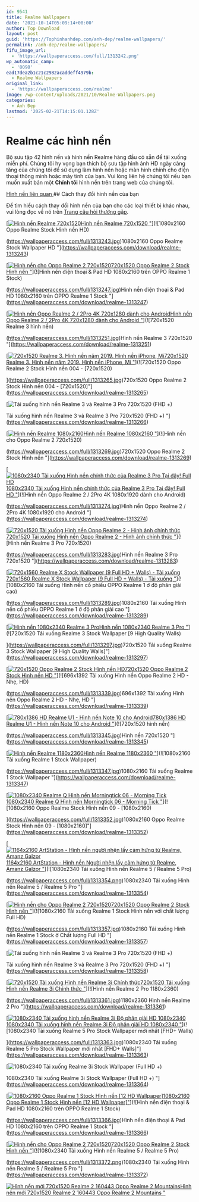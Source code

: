 ```yaml
---
id: 9541
title: Realme Wallpapers
date: '2021-10-14T05:09:14+00:00'
author: Top Download
layout: post
guid: 'https://Tophinhanhdep.com/anh-dep/realme-wallpapers/'
permalink: /anh-dep/realme-wallpapers/
fifu_image_url:
  - 'https://wallpaperaccess.com/full/1313242.png'
wp_automatic_camp:
  - '8098'
ead17dea2b1c21c2982acaddeff4979b:
  - Realme Wallpapers
original_link:
  - 'https://wallpaperaccess.com/realme'
image: /wp-content/uploads/2021/10/Realme-Wallpapers.png
categories:
  - Ảnh Đẹp
lastmod: '2025-02-21T14:15:01.128Z'
---
```

# Realme các hình nền

Bộ sưu tập 42 hình nền và hình nền Realme hàng đầu có sẵn để tải xuống miễn phí. Chúng tôi hy vọng bạn thích bộ sưu tập hình ảnh HD ngày càng tăng của chúng tôi để sử dụng làm hình nền hoặc màn hình chính cho điện thoại thông minh hoặc máy tính của bạn. Vui lòng liên hệ chúng tôi nếu bạn muốn xuất bản một **Chính tôi** hình nền trên trang web của chúng tôi.

[Hình nền liên quan ](#related) ## Cách thay đổi hình nền của bạn

Để tìm hiểu cách thay đổi hình nền của bạn cho các loại thiết bị khác nhau, vui lòng đọc về nó trên [Trang câu hỏi thường gặp](https://tophinhanhdep.com/faq/).

  
[[![Hình nền Realme 720x1520](https://wallpaperaccess.com/full/1313242.png)Hình nền Realme 720x1520 "](https://wallpaperaccess.com/download/realme-1313242)](![1080x2160 Oppo Realme Stock Hình nền HD)

(https://wallpaperaccess.com/full/1313243.jpg)1080x2160 Oppo Realme Stock Wallpaper HD "](https://wallpaperaccess.com/download/realme-1313243)

[[![Hình nền cho Oppo Realme 2 720x1520](https://wallpaperaccess.com/full/1139664.jpg)720x1520 Oppo Realme 2 Stock Hình nền "](https://wallpaperaccess.com/download/realme-1139664)](![Hình nền điện thoại & Pad HD 1080x2160 trên OPPO Realme 1 Stock)

(https://wallpaperaccess.com/full/1313247.jpg)Hình nền điện thoại &amp; Pad HD 1080x2160 trên OPPO Realme 1 Stock "](https://wallpaperaccess.com/download/realme-1313247)

[[![Hình nền Oppo Realme 2 / 2Pro 4K 720x1280 dành cho Android](https://wallpaperaccess.com/full/1313249.jpg)Hình nền Oppo Realme 2 / 2Pro 4K 720x1280 dành cho Android "](https://wallpaperaccess.com/download/realme-1313249)](![720x1520 Realme 3 hình nền)

(https://wallpaperaccess.com/full/1313251.jpg)Hình nền Realme 3 720x1520 "](https://wallpaperaccess.com/download/realme-1313251)

[[![720x1520 Realme 3. Hình nền năm 2019. Hình nền iPhone, Mi](https://wallpaperaccess.com/full/1313252.jpg)720x1520 Realme 3. Hình nền năm 2019. Hình nền iPhone, Mi "](https://wallpaperaccess.com/download/realme-1313252)](![720x1520 Oppo Realme 2 Stock Hình nền 004 - [720x1520)

](https://wallpaperaccess.com/full/1313265.jpg)720x1520 Oppo Realme 2 Stock Hình nền 004 - \[720x1520\]"](https://wallpaperaccess.com/download/realme-1313265)

[![Tải xuống hình nền Realme 3 và Realme 3 Pro 720x1520 (FHD +)](https://wallpaperaccess.com/full/1313266.jpg)

Tải xuống hình nền Realme 3 và Realme 3 Pro 720x1520 (FHD +) "](https://wallpaperaccess.com/download/realme-1313266)

[[![Hình nền Realme 1080x2160](https://wallpaperaccess.com/full/1313268.jpg)Hình nền Realme 1080x2160 "](https://wallpaperaccess.com/download/realme-1313268)](![Hình nền cho Oppo Realme 2 720x1520)

(https://wallpaperaccess.com/full/1313269.jpg)720x1520 Oppo Realme 2 Stock Hình nền "](https://wallpaperaccess.com/download/realme-1313269)

[[![1080x2340 Tải xuống Hình nền chính thức của Realme 3 Pro Tại đây!  Full HD](https://wallpaperaccess.com/full/1313271.jpg)1080x2340 Tải xuống Hình nền chính thức của Realme 3 Pro Tại đây! Full HD "](https://wallpaperaccess.com/download/realme-1313271)](![Hình nền Oppo Realme 2 / 2Pro 4K 1080x1920 dành cho Android)

(https://wallpaperaccess.com/full/1313274.jpg)Hình nền Oppo Realme 2 / 2Pro 4K 1080x1920 cho Android "](https://wallpaperaccess.com/download/realme-1313274)

[[![720x1520 Tải xuống Hình nền Oppo Realme 2 - Hình ảnh chính thức](https://wallpaperaccess.com/full/1313276.png)720x1520 Tải xuống Hình nền Oppo Realme 2 - Hình ảnh chính thức "](https://wallpaperaccess.com/download/realme-1313276)](![Hình nền Realme 3 Pro 720x1520)

(https://wallpaperaccess.com/full/1313283.jpg)Hình nền Realme 3 Pro 720x1520 "](https://wallpaperaccess.com/download/realme-1313283)

[[![720x1560 Realme X Stock Wallpaper (9 Full HD + Walls) - Tải xuống](https://wallpaperaccess.com/full/1313288.jpg)720x1560 Realme X Stock Wallpaper (9 Full HD + Walls) - Tải xuống "](https://wallpaperaccess.com/download/realme-1313288)](![1080x2160 Tải xuống Hình nền cổ phiếu OPPO Realme 1 ở độ phân giải cao)

(https://wallpaperaccess.com/full/1313289.jpg)1080x2160 Tải xuống Hình nền cổ phiếu OPPO Realme 1 ở độ phân giải cao "](https://wallpaperaccess.com/download/realme-1313289)

[[![Hình nền 1080x2340 Realme 3 Pro](https://wallpaperaccess.com/full/1313296.jpg)Hình nền 1080x2340 Realme 3 Pro "](https://wallpaperaccess.com/download/realme-1313296)](![720x1520 Tải xuống Realme 3 Stock Wallpaper [9 High Quality Walls)

](https://wallpaperaccess.com/full/1313297.jpg)720x1520 Tải xuống Realme 3 Stock Wallpaper \[9 High Quality Walls\]"](https://wallpaperaccess.com/download/realme-1313297)

[[![720x1520 Oppo Realme 2 Stock Hình nền HD](https://wallpaperaccess.com/full/1313338.jpg)720x1520 Oppo Realme 2 Stock Hình nền HD "](https://wallpaperaccess.com/download/realme-1313338)](![696x1392 Tải xuống Hình nền Oppo Realme 2 HD - Nhẹ, HD)

(https://wallpaperaccess.com/full/1313339.jpg)696x1392 Tải xuống Hình nền Oppo Realme 2 HD - Nhẹ, HD "](https://wallpaperaccess.com/download/realme-1313339)

[[![780x1386 HD Realme U1 - Hình nền Note 10 cho Android](https://wallpaperaccess.com/full/1313342.jpg)780x1386 HD Realme U1 - Hình nền Note 10 cho Android "](https://wallpaperaccess.com/download/realme-1313342)](![720x1520 hình nền)

(https://wallpaperaccess.com/full/1313345.jpg)Hình nền 720x1520 "](https://wallpaperaccess.com/download/realme-1313345)

[[![Hình nền Realme 1180x2360](https://wallpaperaccess.com/full/1313346.jpg)Hình nền Realme 1180x2360 "](https://wallpaperaccess.com/download/realme-1313346)](![1080x2160 Tải xuống Realme 1 Stock Wallpaper)

(https://wallpaperaccess.com/full/1313347.jpg)1080x2160 Tải xuống Realme 1 Stock Wallpaper "](https://wallpaperaccess.com/download/realme-1313347)

[[![1080x2340 Realme Q Hình nền Morningtick 06 - Morning Tick](https://wallpaperaccess.com/full/1313351.jpg)1080x2340 Realme Q Hình nền Morningtick 06 - Morning Tick "](https://wallpaperaccess.com/download/realme-1313351)](![1080x2160 Oppo Realme Stock Hình nền 09 - [1080x2160)

](https://wallpaperaccess.com/full/1313352.jpg)1080x2160 Oppo Realme Stock Hình nền 09 - \[1080x2160\]"](https://wallpaperaccess.com/download/realme-1313352)

[[![1164x2160 ArtStation - Hình nền người nhện lấy cảm hứng từ Realme, Amanz Galzor](https://wallpaperaccess.com/full/1313353.jpg)1164x2160 ArtStation - Hình nền Người nhện lấy cảm hứng từ Realme, Amanz Galzor "](https://wallpaperaccess.com/download/realme-1313353)](![1080x2340 Tải xuống Hình nền Realme 5 / Realme 5 Pro)

(https://wallpaperaccess.com/full/1313354.png)1080x2340 Tải xuống Hình nền Realme 5 / Realme 5 Pro "](https://wallpaperaccess.com/download/realme-1313354)

[[![Hình nền cho Oppo Realme 2 720x1520](https://wallpaperaccess.com/full/1313355.jpg)720x1520 Oppo Realme 2 Stock Hình nền "](https://wallpaperaccess.com/download/realme-1313355)](![1080x2160 Tải xuống Realme 1 Stock Hình nền với chất lượng Full HD)

(https://wallpaperaccess.com/full/1313357.jpg)1080x2160 Tải xuống Hình nền Realme 1 Stock ở Chất lượng Full HD "](https://wallpaperaccess.com/download/realme-1313357)

[![Tải xuống hình nền Realme 3 và Realme 3 Pro 720x1520 (FHD +)](https://wallpaperaccess.com/full/1313358.jpg)

Tải xuống hình nền Realme 3 và Realme 3 Pro 720x1520 (FHD +) "](https://wallpaperaccess.com/download/realme-1313358)

[[![720x1520 Tải xuống Hình nền Realme 3i Chính thức](https://wallpaperaccess.com/full/1313359.png)720x1520 Tải xuống Hình nền Realme 3i Chính thức "](https://wallpaperaccess.com/download/realme-1313359)](![Hình nền Realme 2 Pro 1180x2360)

(https://wallpaperaccess.com/full/1313361.jpg)1180x2360 Hình nền Realme 2 Pro "](https://wallpaperaccess.com/download/realme-1313361)

[[![1080x2340 Tải xuống hình nền Realme 3i Độ phân giải HD 1080x2340](https://wallpaperaccess.com/full/1139758.jpg)1080x2340 Tải xuống hình nền Realme 3i Độ phân giải HD 1080x2340 "](https://wallpaperaccess.com/download/realme-1139758)](![1080x2340 Tải xuống Realme 5 Pro Stock Wallpaper mới nhất [FHD+ Walls)

](https://wallpaperaccess.com/full/1313363.jpg)1080x2340 Tải xuống Realme 5 Pro Stock Wallpaper mới nhất \[FHD+ Walls\]"](https://wallpaperaccess.com/download/realme-1313363)

[![1080x2340 Tải xuống Realme 3i Stock Wallpaper (Full HD +)](https://wallpaperaccess.com/full/1313364.jpg)

1080x2340 Tải xuống Realme 3i Stock Wallpaper (Full HD +) "](https://wallpaperaccess.com/download/realme-1313364)

[[![1080x2160 Oppo Realme 1 Stock Hình nền [12 HD Wallpaper]](https://wallpaperaccess.com/full/1313365.jpg)1080x2160 Oppo Realme 1 Stock Hình nền \[12 HD Wallpaper\]"](https://wallpaperaccess.com/download/realme-1313365)](![Hình nền điện thoại & Pad HD 1080x2160 trên OPPO Realme 1 Stock)

(https://wallpaperaccess.com/full/1313366.jpg)Hình nền điện thoại &amp; Pad HD 1080x2160 trên OPPO Realme 1 Stock "](https://wallpaperaccess.com/download/realme-1313366)

[[![Hình nền cho Oppo Realme 2 720x1520](https://wallpaperaccess.com/full/1313367.jpg)720x1520 Oppo Realme 2 Stock Hình nền "](https://wallpaperaccess.com/download/realme-1313367)](![1080x2340 Tải xuống Hình nền Realme 5 / Realme 5 Pro)

(https://wallpaperaccess.com/full/1313372.png)1080x2340 Tải xuống Hình nền Realme 5 / Realme 5 Pro "](https://wallpaperaccess.com/download/realme-1313372)

[![Hình nền mới 720x1520 Realme 2 160443 Oppo Realme 2 Mountains](https://wallpaperaccess.com/full/1313376.jpg)Hình nền mới 720x1520 Realme 2 160443 Oppo Realme 2 Mountains "](https://wallpaperaccess.com/download/realme-1313376)
